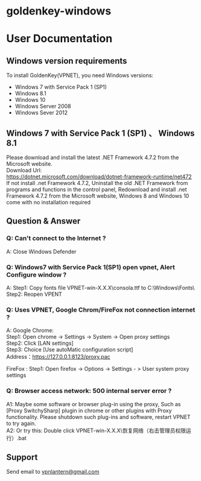 # goldenkey-windows

# User Documentation

## Windows version requirements
To install GoldenKey(VPNET), you need Windows versions:
*	Windows 7 with Service Pack 1 (SP1)
*	Windows 8.1
*	Windows 10
*	Windows Server 2008
*	Windows Sever 2012

##	Windows 7 with Service Pack 1 (SP1) 、 Windows 8.1
Please download and install the latest .NET Framework 4.7.2 from the Microsoft website.  
Download Url:   
https://dotnet.microsoft.com/download/dotnet-framework-runtime/net472  
If not install .net Framework 4.7.2, Uninstall the old .NET Framework from programs and functions in the control panel, Redownload and install .net Framework 4.7.2 from the Microsoft website, Windows 8 and Windows 10 come with no installation required

##	Question & Answer
###	Q: Can't connect to the Internet ?
A: Close Windows Defender

###	Q: Windows7 with Service Pack 1(SP1) open vpnet, Alert Configure window ?
A: Step1: Copy fonts file VPNET-win-X.X.X\consola.ttf to C:\Windows\Fonts\  
Step2: Reopen VPENT

###	Q: Uses VPNET, Google Chrom/FireFox not connection internet ? 
A: 
Google Chrome:  
Step1: Open chrome -> Settings -> System -> Open proxy settings  
Step2: Click [LAN settings]  
Step3: Choice [Use autoMatic configuration script]  
Address：https://127.0.0.1:8123/proxy.pac  

FireFox :
Step1: Open firefox -> Options -> Settings - > User system proxy settings

###	Q: Browser access network: 500 internal server error ?
A1: Maybe some software or browser plug-in using the proxy, Such as [Proxy SwitchySharp] plugin in chrome or other plugins with Proxy functionality. Please shutdown such plug-ins and software, restart VPNET to try again.  
A2: Or try this: Double click VPNET-win-X.X.X\恢复网络（右击管理员权限运行）.bat

## Support
Send email to vpnlantern@gmail.com

